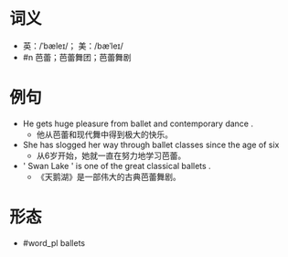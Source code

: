 # 词义
- 英：/ˈbæleɪ/； 美：/bæˈleɪ/
- #n 芭蕾；芭蕾舞团；芭蕾舞剧
# 例句
- He gets huge pleasure from ballet and contemporary dance .
	- 他从芭蕾和现代舞中得到极大的快乐。
- She has slogged her way through ballet classes since the age of six
	- 从6岁开始，她就一直在努力地学习芭蕾。
- ' Swan Lake ' is one of the great classical ballets .
	- 《天鹅湖》是一部伟大的古典芭蕾舞剧。
# 形态
- #word_pl ballets
